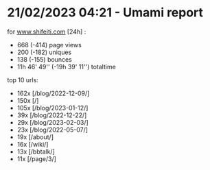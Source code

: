 # 21/02/2023 04:21 - Umami report
for www.shifeiti.com [24h] :

 - 668 (-414) page views
 - 200 (-182) uniques
 - 138 (-155) bounces
 - 11h 46' 49'' (-19h 39' 11'') totaltime


top 10 urls:
 - 162x [/blog/2022-12-09/]
 - 150x [/]
 - 105x [/blog/2023-01-12/]
 - 39x [/blog/2022-12-22/]
 - 29x [/blog/2023-02-03/]
 - 23x [/blog/2022-05-07/]
 - 19x [/about/]
 - 16x [/wiki/]
 - 13x [/bbtalk/]
 - 11x [/page/3/]


